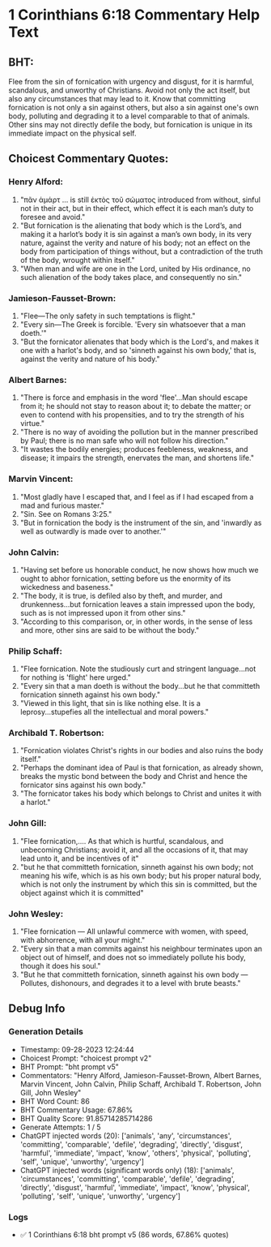 # 1 Corinthians 6:18 Commentary Help Text

## BHT:
Flee from the sin of fornication with urgency and disgust, for it is harmful, scandalous, and unworthy of Christians. Avoid not only the act itself, but also any circumstances that may lead to it. Know that committing fornication is not only a sin against others, but also a sin against one's own body, polluting and degrading it to a level comparable to that of animals. Other sins may not directly defile the body, but fornication is unique in its immediate impact on the physical self.

## Choicest Commentary Quotes:
### Henry Alford:
1. "πᾶν ἁμάρτ ... is still ἐκτὸς τοῦ σώματος introduced from without, sinful not in their act, but in their effect, which effect it is each man’s duty to foresee and avoid."
2. "But fornication is the alienating that body which is the Lord’s, and making it a harlot’s body it is sin against a man’s own body, in its very nature, against the verity and nature of his body; not an effect on the body from participation of things without, but a contradiction of the truth of the body, wrought within itself."
3. "When man and wife are one in the Lord, united by His ordinance, no such alienation of the body takes place, and consequently no sin."

### Jamieson-Fausset-Brown:
1. "Flee—The only safety in such temptations is flight."
2. "Every sin—The Greek is forcible. 'Every sin whatsoever that a man doeth.'"
3. "But the fornicator alienates that body which is the Lord's, and makes it one with a harlot's body, and so 'sinneth against his own body,' that is, against the verity and nature of his body."

### Albert Barnes:
1. "There is force and emphasis in the word 'flee'...Man should escape from it; he should not stay to reason about it; to debate the matter; or even to contend with his propensities, and to try the strength of his virtue."
2. "There is no way of avoiding the pollution but in the manner prescribed by Paul; there is no man safe who will not follow his direction."
3. "It wastes the bodily energies; produces feebleness, weakness, and disease; it impairs the strength, enervates the man, and shortens life."

### Marvin Vincent:
1. "Most gladly have I escaped that, and I feel as if I had escaped from a mad and furious master."
2. "Sin. See on Romans 3:25."
3. "But in fornication the body is the instrument of the sin, and 'inwardly as well as outwardly is made over to another.'"

### John Calvin:
1. "Having set before us honorable conduct, he now shows how much we ought to abhor fornication, setting before us the enormity of its wickedness and baseness."
2. "The body, it is true, is defiled also by theft, and murder, and drunkenness...but fornication leaves a stain impressed upon the body, such as is not impressed upon it from other sins."
3. "According to this comparison, or, in other words, in the sense of less and more, other sins are said to be without the body."

### Philip Schaff:
1. "Flee fornication. Note the studiously curt and stringent language...not for nothing is 'flight' here urged."
2. "Every sin that a man doeth is without the body...but he that committeth fornication sinneth against his own body."
3. "Viewed in this light, that sin is like nothing else. It is a leprosy...stupefies all the intellectual and moral powers."

### Archibald T. Robertson:
1. "Fornication violates Christ's rights in our bodies and also ruins the body itself." 
2. "Perhaps the dominant idea of Paul is that fornication, as already shown, breaks the mystic bond between the body and Christ and hence the fornicator sins against his own body."
3. "The fornicator takes his body which belongs to Christ and unites it with a harlot."

### John Gill:
1. "Flee fornication,.... As that which is hurtful, scandalous, and unbecoming Christians; avoid it, and all the occasions of it, that may lead unto it, and be incentives of it"
2. "but he that committeth fornication, sinneth against his own body; not meaning his wife, which is as his own body; but his proper natural body, which is not only the instrument by which this sin is committed, but the object against which it is committed"

### John Wesley:
1. "Flee fornication — All unlawful commerce with women, with speed, with abhorrence, with all your might."
2. "Every sin that a man commits against his neighbour terminates upon an object out of himself, and does not so immediately pollute his body, though it does his soul."
3. "But he that committeth fornication, sinneth against his own body — Pollutes, dishonours, and degrades it to a level with brute beasts."


## Debug Info
### Generation Details
- Timestamp: 09-28-2023 12:24:44
- Choicest Prompt: "choicest prompt v2"
- BHT Prompt: "bht prompt v5"
- Commentators: "Henry Alford, Jamieson-Fausset-Brown, Albert Barnes, Marvin Vincent, John Calvin, Philip Schaff, Archibald T. Robertson, John Gill, John Wesley"
- BHT Word Count: 86
- BHT Commentary Usage: 67.86%
- BHT Quality Score: 91.85714285714286
- Generate Attempts: 1 / 5
- ChatGPT injected words (20):
	['animals', 'any', 'circumstances', 'committing', 'comparable', 'defile', 'degrading', 'directly', 'disgust', 'harmful', 'immediate', 'impact', 'know', 'others', 'physical', 'polluting', 'self', 'unique', 'unworthy', 'urgency']
- ChatGPT injected words (significant words only) (18):
	['animals', 'circumstances', 'committing', 'comparable', 'defile', 'degrading', 'directly', 'disgust', 'harmful', 'immediate', 'impact', 'know', 'physical', 'polluting', 'self', 'unique', 'unworthy', 'urgency']

### Logs
- ✅ 1 Corinthians 6:18 bht prompt v5 (86 words, 67.86% quotes)